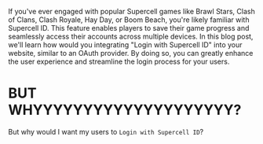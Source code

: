 If you've ever engaged with popular Supercell games like Brawl Stars, Clash of Clans, Clash Royale, Hay Day, or Boom Beach, you're likely familiar with Supercell ID. This feature enables players to save their game progress and seamlessly access their accounts across multiple devices. In this blog post, we'll learn how would you integrating "Login with Supercell ID" into your website, similar to an OAuth provider. By doing so, you can greatly enhance the user experience and streamline the login process for your users.

# BUT WHYYYYYYYYYYYYYYYYYYYY?

But why would I want my users to `Login with Supercell ID`?
